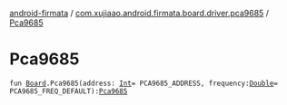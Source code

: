 [android-firmata](../index.md) / [com.xujiaao.android.firmata.board.driver.pca9685](index.md) / [Pca9685](./-pca9685.md)

# Pca9685

`fun `[`Board`](../com.xujiaao.android.firmata.board/-board/index.md)`.Pca9685(address: `[`Int`](https://kotlinlang.org/api/latest/jvm/stdlib/kotlin/-int/index.html)` = PCA9685_ADDRESS, frequency: `[`Double`](https://kotlinlang.org/api/latest/jvm/stdlib/kotlin/-double/index.html)` = PCA9685_FREQ_DEFAULT): `[`Pca9685`](-pca9685/index.md)